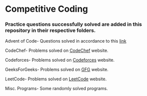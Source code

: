# Competitive Coding

### Practice questions successfully solved are added in this repository in their respective folders.

Advent of Code- Questions solved in accordance to this [link](https://adventofcode.com/2020/)

CodeChef- Problems solved on [CodeChef](https://www.codechef.com/practice?itm_medium=navmenu&itm_campaign=practice) website.

Codeforces- Problems solved on [Codeforces](https://codeforces.com/problemset) website.

GeeksForGeeks- Problems solved on [GFG](https://practice.geeksforgeeks.org/problem-of-the-day) website.

LeetCode- Problems solved on [LeetCode](https://leetcode.com/problemset/all/) website.

Misc. Programs- Some randomly solved programs.